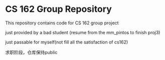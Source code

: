 CS 162 Group Repository
=======================

This repository contains code for CS 162 group project

just provided by a bad student
(resume from the mm_pintos to finish proj3)

just passable for myself(not fill all the satisfaction of cs162)


求职阶段，仓库保持public
